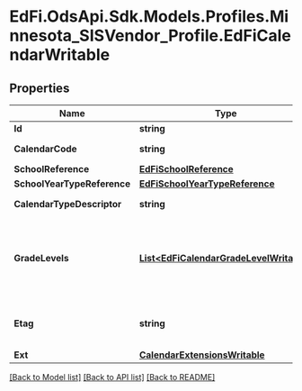 # EdFi.OdsApi.Sdk.Models.Profiles.Minnesota_SISVendor_Profile.EdFiCalendarWritable
## Properties

Name | Type | Description | Notes
------------ | ------------- | ------------- | -------------
**Id** | **string** |  | 
**CalendarCode** | **string** | The identifier for the Calendar. | 
**SchoolReference** | [**EdFiSchoolReference**](EdFiSchoolReference.md) |  | 
**SchoolYearTypeReference** | [**EdFiSchoolYearTypeReference**](EdFiSchoolYearTypeReference.md) |  | 
**CalendarTypeDescriptor** | **string** | Indicates the type of Calendar. | 
**GradeLevels** | [**List&lt;EdFiCalendarGradeLevelWritable&gt;**](EdFiCalendarGradeLevelWritable.md) | An unordered collection of calendarGradeLevels. Indicates the GradeLevel associated with the Calendar. | [optional] 
**Etag** | **string** | A unique system-generated value that identifies the version of the resource. | [optional] 
**Ext** | [**CalendarExtensionsWritable**](CalendarExtensionsWritable.md) |  | [optional] 

[[Back to Model list]](../README.md#documentation-for-models) [[Back to API list]](../README.md#documentation-for-api-endpoints) [[Back to README]](../README.md)

